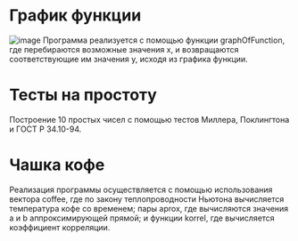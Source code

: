 # График функции 
![image](https://github.com/sojfowpw/3rd_laba/assets/161732477/10f4f690-b95c-49d8-90f2-8d95ebaa2796)
Программа реализуется с помощью функции graphOfFunction, где перебираются возможные значения х, и возвращаются соответствующие им значения y, исходя из графика функции.

# Тесты на простоту
Построение 10 простых чисел с помощью тестов Миллера, Поклингтона и ГОСТ Р 34.10-94.

# Чашка кофе
Реализация программы осуществляется с помощью использования вектора coffee, где по закону теплопроводности Ньютона вычисляется температура кофе со временем; пары aprox, где вычисляются значения a и b аппроксимирующей прямой; и функции korrel, где вычисляется коэффициент корреляции.
